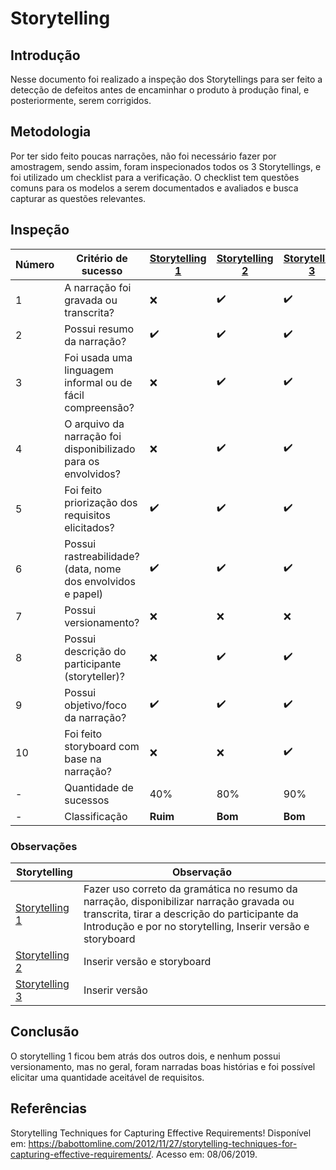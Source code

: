 # Storytelling

## Introdução

Nesse documento foi realizado a inspeção dos Storytellings para ser feito a detecção de defeitos antes de encaminhar o produto à produção final, e posteriormente, serem corrigidos.

## Metodologia
Por ter sido feito poucas narrações, não foi necessário fazer por amostragem, sendo assim, foram inspecionados todos os 3 Storytellings, e foi utilizado um checklist para a verificação. O checklist tem questões comuns para os modelos a serem documentados e avaliados e busca capturar as questões relevantes.

## Inspeção

|Número|Critério de sucesso|[Storytelling 1](../../elicitacao-de-requisitos/storytelling/#storytelling-1-interesse-do-usuario)|[Storytelling 2](../../elicitacao-de-requisitos/storytelling/#storytelling-2-utilizando-a-aba-guia)|[Storytelling 3](../../elicitacao-de-requisitos/storytelling/#sorytelling-3-utilizando-conta-manual) |
|------|----------------------|--|--|--|
|1| A narração foi gravada ou transcrita? |:x:|:heavy_check_mark:|:heavy_check_mark:|
|2| Possui resumo da narração?|:heavy_check_mark:|:heavy_check_mark:|:heavy_check_mark:|
|3| Foi usada uma linguagem informal ou de fácil compreensão?|:x:|:heavy_check_mark:|:heavy_check_mark:|
|4| O arquivo da narração foi disponibilizado para os envolvidos?|:x:|:heavy_check_mark:|:heavy_check_mark:|
|5| Foi feito priorização dos requisitos elicitados?|:heavy_check_mark:|:heavy_check_mark:|:heavy_check_mark:|
|6| Possui rastreabilidade? (data, nome dos envolvidos e papel)|:heavy_check_mark:|:heavy_check_mark:|:heavy_check_mark:|
|7| Possui versionamento?|:x:|:x:|:x:|
|8| Possui descrição do participante (storyteller)?|:x:|:heavy_check_mark:|:heavy_check_mark:|
|9| Possui objetivo/foco da narração?|:heavy_check_mark:|:heavy_check_mark:|:heavy_check_mark:|
|10| Foi feito storyboard com base na narração?|:x:|:x:|:heavy_check_mark:|
|-| Quantidade de sucessos | 40% | 80% | 90% |
|-| Classificação | **Ruim**  | **Bom** | **Bom** | |

### Observações

| Storytelling | Observação |
|--|--|
|[Storytelling 1](../../elicitacao-de-requisitos/storytelling/#storytelling-1-interesse-do-usuario)|Fazer uso correto da gramática no resumo da narração, disponibilizar narração gravada ou transcrita, tirar a descrição do participante da Introdução e por no storytelling, Inserir versão e storyboard|
|[Storytelling 2](../../elicitacao-de-requisitos/storytelling/#storytelling-2-utilizando-a-aba-guia)|Inserir versão e storyboard|
|[Storytelling 3](../../elicitacao-de-requisitos/storytelling/#sorytelling-3-utilizando-conta-manual)|Inserir versão|

## Conclusão
O storytelling 1 ficou bem atrás dos outros dois, e nenhum possui versionamento, mas no geral, foram narradas boas histórias e foi possível elicitar uma quantidade aceitável de requisitos.

## Referências

Storytelling Techniques for Capturing Effective Requirements! Disponível em: <https://babottomline.com/2012/11/27/storytelling-techniques-for-capturing-effective-requirements/>. Acesso em: 08/06/2019.